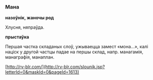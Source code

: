 ### Мана
**назоўнік, жаночы род**

Хлусня, няпраўда.

**прыстаўка**

Першая частка складаных слоў, ужываецца замест «мона...», калі націск у другой частцы падае на першы склад, напр. манагамія, манаграфія, манаплан.

<a rel="author">[http://rv-blr.com/](http://rv-blr.com/slounik.jsp?letterId=0&maskId=0&pageId=1613)</a>

